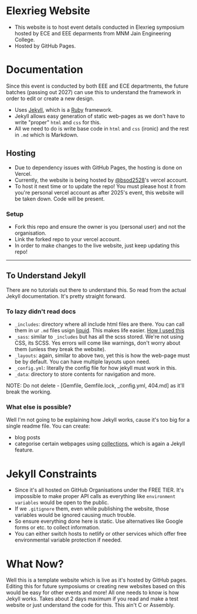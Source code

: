 # Elexrieg Website

- This website is to host event details conducted in Elexrieg symposium hosted by ECE and EEE deparments from MNM Jain Engineering College.
- Hosted by GitHub Pages.

# Documentation

Since this event is conducted by both EEE and ECE departments, the future batches (passing out 2027) can use this to understand the framework in order to edit or create a new design.

- Uses [Jekyll](https://jekyllrb.com/), which is a [Ruby](https://www.ruby-lang.org/en/) framework. 
- Jekyll allows easy generation of static web-pages as we don't have to write "proper" `html` and `css` for this.
- All we need to do is write base code in `html` and `css` (ironic) and the rest in `.md` which is Markdown.

## Hosting

- Due to dependency issues with GitHub Pages, the hosting is done on Vercel.
- Currently, the website is being hosted by [@bsod2528](github.com/bsod2528)'s vercel account.
- To host it next time or to update the repo! You must please host it from you're personal vercel account as after 2025's event, this website will be taken down. Code will be present.

### Setup
- Fork this repo and ensure the owner is you (personal user) and not the organisation.
- Link the forked repo to your vercel account.
- In order to make changes to the live website, just keep updating this repo!

---

## To Understand Jekyll
There are no tutorials out there to understand this. So read from the actual Jekyll documentation. It's pretty straight forward.

### To lazy didn't read docs
- `_includes`: directory where all include html files are there. You can call them in ur `.md` files usign [liquid](https://jekyllrb.com/docs/liquid/). This makes life easier. [How I used this](https://github.com/elexrieg/elexrieg.github.io/blob/jekyll/pages/technical.md)
- `_sass`: similar to `_includes` but has all the scss stored. We're not using CSS, its SCSS. Yes errors will come like warnings, don't worry about them (unless they break the website).
- `_layouts`: again, similar to above two, yet this is how the web-page must be by default. You can have multiple layouts upon need.
- `_config.yml`: literally the config file for how jekyll must work in this.
- `_data`: directory to store contents for navigation and more. 

NOTE: Do not delete - [Gemfile, Gemfile.lock, _config.yml, 404.md] as it'll break the working.

### What else is possible?
Well I'm not going to be explaining how Jekyll works, cause it's too big for a single readme file. You can create:
- blog posts
- categorise certain webpages using [collections](https://jekyllrb.com/docs/collections/), which is again a Jekyll feature.

# Jekyll Constraints
- Since it's all hosted on GitHub Organisations under the FREE TIER. It's impossible to make proper API calls as everything like `environment variables` would be open to the public.
- If we `.gitignore` them, even while publishing the website, those variables would be ignored causing much trouble. 
- So ensure everything done here is static. Use alternatives like Google forms or etc. to collect information.
- You can either switch hosts to netlify or other services which offer free environmental variable protection if needed. 

# What Now?
Well this is a template website which is live as it's hosted by GitHub pages. Editing this for future symposiums or creating new websites based on this would be easy for other events and more!
All one needs to know is how Jekyll works. Takes about 2 days maximum if you read and make a test website or just understand the code for this. This ain't C or Assembly.
